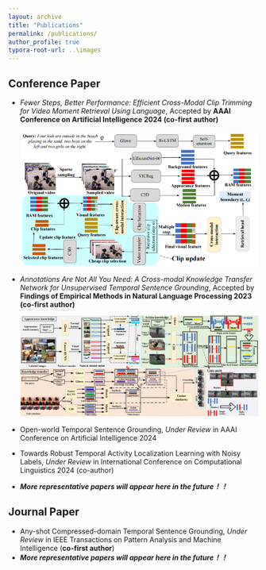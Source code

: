 ```yaml
---
layout: archive
title: "Publications"
permalink: /publications/
author_profile: true
typora-root-url: ..\images
---
```


## Conference Paper

- <a href="https://drive.google.com/file/d/1jufk_sC70F6D5DntaKtAS2WPHDqn-NtS/view?usp=drive_link" style="text-decoration: none;">*Fewer Steps, Better Performance: Efficient Cross-Modal Clip Trimming for Video Moment Retrieval Using Language*, Accepted by **AAAI Conference on Artificial Intelligence 2024 (co-first author)**</a>

  ![](..\images\1703299998853.png)

  

- <a href="https://aclanthology.org/2023.findings-emnlp.583.pdf" style="text-decoration: none;">*Annotations Are Not All You Need: A Cross-modal Knowledge Transfer Network for Unsupervised Temporal Sentence Grounding*, Accepted by **Findings of Empirical Methods in Natural Language Processing 2023 (co-first author)**</a>

  ![](..\images\CMKT.png)

  

- Open-world Temporal Sentence Grounding, *Under Review* in AAAI Conference on Artificial Intelligence 2024
  <br>
  
- Towards Robust Temporal Activity Localization Learning with Noisy Labels, *Under Review* in International Conference on Computational Linguistics 2024 (co-author)
  <br>
  
- ***More representative papers will appear here in the future！！***

## Journal Paper

- Any-shot Compressed-domain Temporal Sentence Grounding, *Under Review* in IEEE Transactions on Pattern Analysis and Machine Intelligence (**co-first author**)
  <br>
- ***More representative papers will appear here in the future！！***
  <br>


